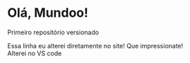 # Olá, Mundoo!
 Primeiro repositório versionado

Essa linha eu alterei diretamente no site! Que impressionate!
<br> Alterei no VS code

